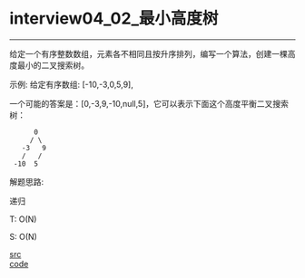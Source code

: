 # interview04_02_最小高度树

---

给定一个有序整数数组，元素各不相同且按升序排列，编写一个算法，创建一棵高度最小的二叉搜索树。

示例:
给定有序数组: [-10,-3,0,5,9],

一个可能的答案是：[0,-3,9,-10,null,5]，它可以表示下面这个高度平衡二叉搜索树：

          0 
         / \ 
       -3   9 
       /   / 
     -10  5 


解题思路:

递归

T: O(N)

S: O(N)


[src](https://leetcode-cn.com/problems/minimum-height-tree-lcci/) <br>
[code](code/interview04_02.c) <br>
